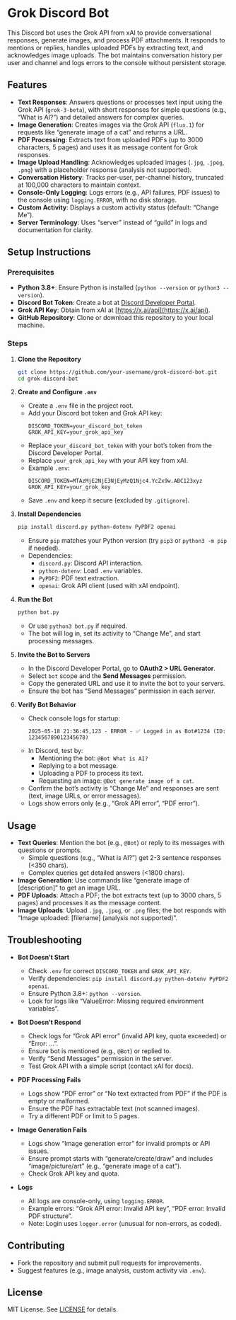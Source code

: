 # Grok Discord Bot

This Discord bot uses the Grok API from xAI to provide conversational responses, generate images, and process PDF attachments. It responds to mentions or replies, handles uploaded PDFs by extracting text, and acknowledges image uploads. The bot maintains conversation history per user and channel and logs errors to the console without persistent storage.

## Features
- **Text Responses**: Answers questions or processes text input using the Grok API (`grok-3-beta`), with short responses for simple questions (e.g., “What is AI?”) and detailed answers for complex queries.
- **Image Generation**: Creates images via the Grok API (`flux.1`) for requests like “generate image of a cat” and returns a URL.
- **PDF Processing**: Extracts text from uploaded PDFs (up to 3000 characters, 5 pages) and uses it as message content for Grok responses.
- **Image Upload Handling**: Acknowledges uploaded images (`.jpg`, `.jpeg`, `.png`) with a placeholder response (analysis not supported).
- **Conversation History**: Tracks per-user, per-channel history, truncated at 100,000 characters to maintain context.
- **Console-Only Logging**: Logs errors (e.g., API failures, PDF issues) to the console using `logging.ERROR`, with no disk storage.
- **Custom Activity**: Displays a custom activity status (default: “Change Me”).
- **Server Terminology**: Uses “server” instead of “guild” in logs and documentation for clarity.

## Setup Instructions

### Prerequisites
- **Python 3.8+**: Ensure Python is installed (`python --version` or `python3 --version`).
- **Discord Bot Token**: Create a bot at [Discord Developer Portal](https://discord.com/developers/applications).
- **Grok API Key**: Obtain from xAI at [https://x.ai/api](https://x.ai/api).
- **GitHub Repository**: Clone or download this repository to your local machine.

### Steps
1. **Clone the Repository**
   ```bash
   git clone https://github.com/your-username/grok-discord-bot.git
   cd grok-discord-bot
   ```

2. **Create and Configure `.env`**
   - Create a `.env` file in the project root.
   - Add your Discord bot token and Grok API key:
     ```env
     DISCORD_TOKEN=your_discord_bot_token
     GROK_API_KEY=your_grok_api_key
     ```
   - Replace `your_discord_bot_token` with your bot’s token from the Discord Developer Portal.
   - Replace `your_grok_api_key` with your API key from xAI.
   - Example `.env`:
     ```env
     DISCORD_TOKEN=MTAzMjE2NjE3NjEyMzQ1Njc4.YcZx9w.ABC123xyz
     GROK_API_KEY=your_grok_key
     ```
   - Save `.env` and keep it secure (excluded by `.gitignore`).

3. **Install Dependencies**
   ```bash
   pip install discord.py python-dotenv PyPDF2 openai
   ```
   - Ensure `pip` matches your Python version (try `pip3` or `python3 -m pip` if needed).
   - Dependencies:
     - `discord.py`: Discord API interaction.
     - `python-dotenv`: Load `.env` variables.
     - `PyPDF2`: PDF text extraction.
     - `openai`: Grok API client (used with xAI endpoint).

4. **Run the Bot**
   ```bash
   python bot.py
   ```
   - Or use `python3 bot.py` if required.
   - The bot will log in, set its activity to “Change Me”, and start processing messages.

5. **Invite the Bot to Servers**
   - In the Discord Developer Portal, go to **OAuth2 > URL Generator**.
   - Select `bot` scope and the **Send Messages** permission.
   - Copy the generated URL and use it to invite the bot to your servers.
   - Ensure the bot has “Send Messages” permission in each server.

6. **Verify Bot Behavior**
   - Check console logs for startup:
     ```
     2025-05-18 21:36:45,123 - ERROR - ✅ Logged in as Bot#1234 (ID: 123456789012345678)
     ```
   - In Discord, test by:
     - Mentioning the bot: `@Bot What is AI?`
     - Replying to a bot message.
     - Uploading a PDF to process its text.
     - Requesting an image: `@Bot generate image of a cat`.
   - Confirm the bot’s activity is “Change Me” and responses are sent (text, image URLs, or error messages).
   - Logs show errors only (e.g., “Grok API error”, “PDF error”).

## Usage
- **Text Queries**: Mention the bot (e.g., `@Bot`) or reply to its messages with questions or prompts.
  - Simple questions (e.g., “What is AI?”) get 2-3 sentence responses (<350 chars).
  - Complex queries get detailed answers (<1800 chars).
- **Image Generation**: Use commands like “generate image of [description]” to get an image URL.
- **PDF Uploads**: Attach a PDF; the bot extracts text (up to 3000 chars, 5 pages) and processes it as the message content.
- **Image Uploads**: Upload `.jpg`, `.jpeg`, or `.png` files; the bot responds with “Image uploaded: [filename] (analysis not supported)”.

## Troubleshooting
- **Bot Doesn’t Start**
  - Check `.env` for correct `DISCORD_TOKEN` and `GROK_API_KEY`.
  - Verify dependencies: `pip install discord.py python-dotenv PyPDF2 openai`.
  - Ensure Python 3.8+: `python --version`.
  - Look for logs like “ValueError: Missing required environment variables”.

- **Bot Doesn’t Respond**
  - Check logs for “Grok API error” (invalid API key, quota exceeded) or “Error: ...”.
  - Ensure bot is mentioned (e.g., `@Bot`) or replied to.
  - Verify “Send Messages” permission in the server.
  - Test Grok API with a simple script (contact xAI for docs).

- **PDF Processing Fails**
  - Logs show “PDF error” or “No text extracted from PDF” if the PDF is empty or malformed.
  - Ensure the PDF has extractable text (not scanned images).
  - Try a different PDF or limit to 5 pages.

- **Image Generation Fails**
  - Logs show “Image generation error” for invalid prompts or API issues.
  - Ensure prompt starts with “generate/create/draw” and includes “image/picture/art” (e.g., “generate image of a cat”).
  - Check Grok API key and quota.

- **Logs**
  - All logs are console-only, using `logging.ERROR`.
  - Example errors: “Grok API error: Invalid API key”, “PDF error: Invalid PDF structure”.
  - Note: Login uses `logger.error` (unusual for non-errors, as coded).

## Contributing
- Fork the repository and submit pull requests for improvements.
- Suggest features (e.g., image analysis, custom activity via `.env`).

## License
MIT License. See [LICENSE](LICENSE) for details.
